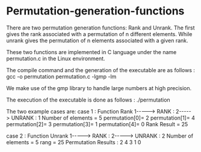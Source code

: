 # Permutation-generation-functions
There are two permutation generation functions: Rank and Unrank. The first gives the rank associated with a permutation of n different elements. While unrank gives the permutation of n elements associated with a given rank.

These two functions are implemented in C language under the name permutation.c in the Linux environment.

The compile command and the generation of the executable are as follows : gcc -o permutation permutation.c -lgmp -lm

We make use of the gmp library to handle large numbers at high precision.

The execution of the executable is done as follows : ./permutation

The two example cases are:
case 1 : Function Rank
1-----> RANK : 
2-----> UNRANK : 1
Number of elements = 5
permutation[0]= 2
permutation[1]= 4
permutation[2]= 3
permutation[3]= 1
permutation[4]= 0
Rank Result = 25

case 2 : Function Unrank
1-----> RANK : 
2-----> UNRANK : 2
Number of elements = 5
rang = 25
Permutation Results : 2  4  3  1  0 
